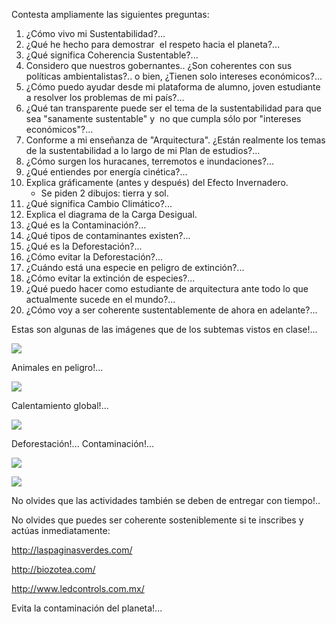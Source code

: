 Contesta ampliamente las siguientes preguntas:
1. ¿Cómo vivo mi Sustentabilidad?...
2. ¿Qué he hecho para demostrar  el respeto hacia el planeta?...
3. ¿Qué significa Coherencia Sustentable?...
4. Considero que nuestros gobernantes.. ¿Son coherentes con sus políticas ambientalistas?.. o bien, ¿Tienen solo intereses  económicos?...
5. ¿Cómo puedo ayudar desde mi plataforma de alumno, joven estudiante a resolver los problemas de mi país?...
6. ¿Qué tan transparente puede ser el tema de la sustentabilidad para que sea "sanamente sustentable" y  no que cumpla sólo por "intereses económicos"?...
7. Conforme a mi enseñanza de "Arquitectura". ¿Están realmente los temas de la sustentabilidad a lo largo de mi Plan de estudios?...
8. ¿Cómo surgen los huracanes, terremotos e inundaciones?...
9. ¿Qué entiendes por energía cinética?...
10. Explica gráficamente (antes y después) del Efecto Invernadero.
    - Se piden 2 dibujos: tierra y sol.
11. ¿Qué significa Cambio Climático?...
12. Explica el diagrama de la Carga Desigual.
13. ¿Qué es la Contaminación?...
14. ¿Qué tipos de contaminantes existen?...
15. ¿Qué es la Deforestación?...
16. ¿Cómo evitar la Deforestación?...
17. ¿Cuándo está una especie en peligro de extinción?...
18. ¿Cómo evitar la extinción de especies?...
19. ¿Qué puedo hacer como estudiante de arquitectura ante todo lo que actualmente sucede en el mundo?...
20. ¿Cómo voy a ser coherente sustentablemente de ahora en adelante?...

Estas son algunas de las imágenes que de los subtemas vistos en clase!...

![](./content/P1/MP1.1/matita.gif)

Animales en peligro!...

![](./content/P1/MP1.1/OSOPOLAR.gif)

Calentamiento global!...

![](./content/P1/MP1.1/deforestation_brazil.jpg)

Deforestación!... Contaminación!...

![](./content/P1/MP1.1/beforeandafter.jpg)

![](./content/P1/MP1.1/CONTA.gif)

No olvides que las actividades también se deben de entregar con tiempo!..

No olvides que puedes ser coherente sosteniblemente si te inscribes y actúas inmediatamente:

<http://laspaginasverdes.com/>

<http://biozotea.com/>

<http://www.ledcontrols.com.mx/>

Evita la contaminación del planeta!...
    
